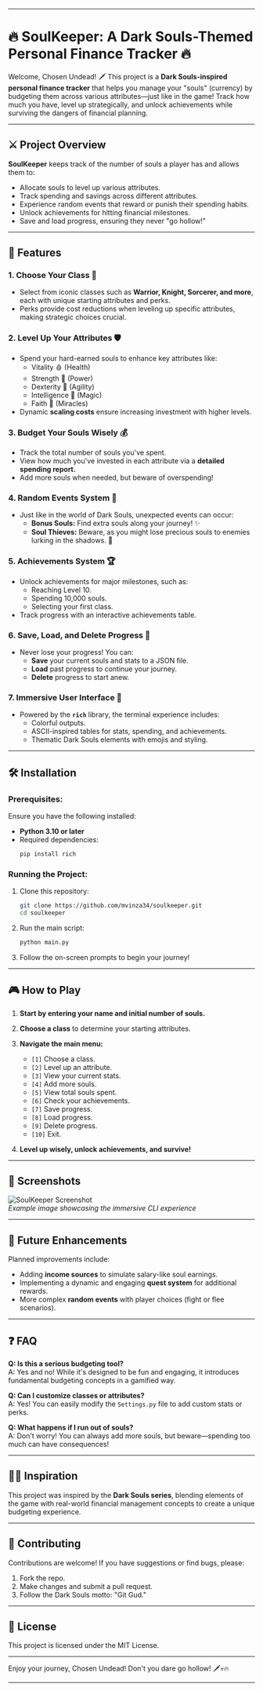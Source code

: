 ﻿---

# **🔥 SoulKeeper: A Dark Souls-Themed Personal Finance Tracker 🔥**  

Welcome, Chosen Undead! 🗡️ This project is a **Dark Souls-inspired personal finance tracker** that helps you manage your "souls" (currency) by budgeting them across various attributes—just like in the game! Track how much you have, level up strategically, and unlock achievements while surviving the dangers of financial planning.  

---

## **⚔️ Project Overview**  

**SoulKeeper** keeps track of the number of souls a player has and allows them to:  
- Allocate souls to level up various attributes.  
- Track spending and savings across different attributes.  
- Experience random events that reward or punish their spending habits.  
- Unlock achievements for hitting financial milestones.  
- Save and load progress, ensuring they never "go hollow!"  

---

## **📜 Features**  

### **1. Choose Your Class** 🏹  
- Select from iconic classes such as **Warrior, Knight, Sorcerer, and more**, each with unique starting attributes and perks.  
- Perks provide cost reductions when leveling up specific attributes, making strategic choices crucial.  

### **2. Level Up Your Attributes** 🛡️  
- Spend your hard-earned souls to enhance key attributes like:  
  - Vitality 🩸 (Health)  
  - Strength 💪 (Power)  
  - Dexterity 🏃 (Agility)  
  - Intelligence 🧠 (Magic)  
  - Faith 🙏 (Miracles)  
- Dynamic **scaling costs** ensure increasing investment with higher levels.  

### **3. Budget Your Souls Wisely** 💰  
- Track the total number of souls you've spent.  
- View how much you've invested in each attribute via a **detailed spending report.**  
- Add more souls when needed, but beware of overspending!  

### **4. Random Events System** 🎲  
- Just like in the world of Dark Souls, unexpected events can occur:  
  - **Bonus Souls:** Find extra souls along your journey! ✨  
  - **Soul Thieves:** Beware, as you might lose precious souls to enemies lurking in the shadows. 👻  

### **5. Achievements System** 🏆  
- Unlock achievements for major milestones, such as:  
  - Reaching Level 10.  
  - Spending 10,000 souls.  
  - Selecting your first class.  
- Track progress with an interactive achievements table.  

### **6. Save, Load, and Delete Progress** 📂  
- Never lose your progress! You can:  
  - **Save** your current souls and stats to a JSON file.  
  - **Load** past progress to continue your journey.  
  - **Delete** progress to start anew.  

### **7. Immersive User Interface** 🎨  
- Powered by the **`rich`** library, the terminal experience includes:  
  - Colorful outputs.  
  - ASCII-inspired tables for stats, spending, and achievements.  
  - Thematic Dark Souls elements with emojis and styling.  

---

## **🛠️ Installation**  

### **Prerequisites:**  
Ensure you have the following installed:  
- **Python 3.10 or later**  
- Required dependencies:  
  ```bash
  pip install rich
  ```

### **Running the Project:**  
1. Clone this repository:  
   ```bash
   git clone https://github.com/mvinza34/soulkeeper.git
   cd soulkeeper
   ```  
2. Run the main script:  
   ```bash
   python main.py
   ```  
3. Follow the on-screen prompts to begin your journey!  

---

## **🎮 How to Play**  

1. **Start by entering your name and initial number of souls.**  
2. **Choose a class** to determine your starting attributes.  
3. **Navigate the main menu:**  
   - `[1]` Choose a class.  
   - `[2]` Level up an attribute.  
   - `[3]` View your current stats.  
   - `[4]` Add more souls.  
   - `[5]` View total souls spent.  
   - `[6]` Check your achievements.  
   - `[7]` Save progress.  
   - `[8]` Load progress.  
   - `[9]` Delete progress.  
   - `[10]` Exit.  

4. **Level up wisely, unlock achievements, and survive!**  

---

## **📸 Screenshots**  

![SoulKeeper Screenshot](https://source.unsplash.com/800x400/?dark-souls-game)  
_Example image showcasing the immersive CLI experience_  

---

## **🚀 Future Enhancements**  

Planned improvements include:  
- Adding **income sources** to simulate salary-like soul earnings.  
- Implementing a dynamic and engaging **quest system** for additional rewards.
- More complex **random events** with player choices (fight or flee scenarios).  

---

## **❓ FAQ**  

**Q: Is this a serious budgeting tool?**  
A: Yes and no! While it's designed to be fun and engaging, it introduces fundamental budgeting concepts in a gamified way.  

**Q: Can I customize classes or attributes?**  
A: Yes! You can easily modify the `Settings.py` file to add custom stats or perks.  

**Q: What happens if I run out of souls?**  
A: Don't worry! You can always add more souls, but beware—spending too much can have consequences!  

---

## **🧙‍♂️ Inspiration**  

This project was inspired by the **Dark Souls series**, blending elements of the game with real-world financial management concepts to create a unique budgeting experience.  

---

## **🤝 Contributing**  

Contributions are welcome! If you have suggestions or find bugs, please:  
1. Fork the repo.  
2. Make changes and submit a pull request.  
3. Follow the Dark Souls motto: "Git Gud."  

---

## **📜 License**  
This project is licensed under the MIT License.  

---

Enjoy your journey, Chosen Undead! Don't you dare go hollow! 🗡️💀🔥  

---